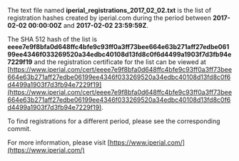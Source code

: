 The text file named **iperial_registrations_2017_02_02.txt** is the list of registration hashes created by iperial.com during the period between **2017-02-02 00:00:00Z** and **2017-02-02 23:59:59Z**.

The SHA 512 hash of the list is **eeee7e9f8bfa0d648ffc4bfe9c93ff0a3ff73bee664e63b271aff27edbe06199ee4346f033269520a34edbc40108d13fd8c0f6d4499a1903f7d3fb94e7229f19** and the registration certificate for the list can be viewed at [https://www.iperial.com/cert/eeee7e9f8bfa0d648ffc4bfe9c93ff0a3ff73bee664e63b271aff27edbe06199ee4346f033269520a34edbc40108d13fd8c0f6d4499a1903f7d3fb94e7229f19](https://www.iperial.com/cert/eeee7e9f8bfa0d648ffc4bfe9c93ff0a3ff73bee664e63b271aff27edbe06199ee4346f033269520a34edbc40108d13fd8c0f6d4499a1903f7d3fb94e7229f19).

To find registrations for a different period, please see the corresponding commit.

For more information, please visit [https://www.iperial.com/](https://www.iperial.com/)
